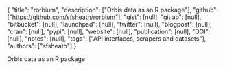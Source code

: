 {
  "title": "rorbium",
  "description": ["Orbis data as an R package"],
  "github": ["https://github.com/sfsheath/rorbium"],
  "gist": [null],
  "gitlab": [null],
  "bitbucket": [null],
  "launchpad": [null],
  "twitter": [null],
  "blogpost": [null],
  "cran": [null],
  "pypi": [null],
  "website": [null],
  "publication": [null],
  "DOI": [null],
  "notes": [null],
  "tags": ["API interfaces, scrapers and datasets"],
  "authors": ["sfsheath"]
}

<!-- Generated by csv2md.R – do not edit by hand -->

Orbis data as an R package